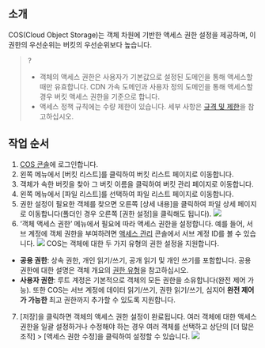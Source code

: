 ## 소개
COS(Cloud Object Storage)는 객체 차원에 기반한 액세스 권한 설정을 제공하며, 이 권한의 우선순위는 버킷의 우선순위보다 높습니다.

>?
> - 객체의 액세스 권한은 사용자가 기본값으로 설정된 도메인을 통해 액세스할 때만 유효합니다. CDN 가속 도메인과 사용자 정의 도메인을 통해 액세스할 경우 버킷 액세스 권한을 기준으로 합니다.
>- 액세스 정책 규칙에는 수량 제한이 있습니다. 세부 사항은 [규격 및 제한](https://intl.cloud.tencent.com/document/product/436/14518)을 참고하십시오.
> 

## 작업 순서

1. [COS 콘솔](https://console.cloud.tencent.com/cos5)에 로그인합니다.
2. 왼쪽 메뉴에서 [버킷 리스트]를 클릭하여 버킷 리스트 페이지로 이동합니다.
3. 객체가 속한 버킷을 찾아 그 버킷 이름을 클릭하여 버킷 관리 페이지로 이동합니다.
4. 왼쪽 메뉴에서 [파일 리스트]를 선택하여 파일 리스트 페이지로 이동합니다.
5. 권한 설정이 필요한 객체를 찾으면 오른쪽 [상세 내용]을 클릭하여 파일 상세 페이지로 이동합니다(폴더인 경우 오른쪽 [권한 설정]을 클릭해도 됩니다).
![](https://main.qcloudimg.com/raw/f2f66b873867b3645fa69ec4f9ffe646.png)
6. ‘객체 액세스 권한’ 메뉴에서 필요에 따라 액세스 권한을 설정합니다.
예를 들어, 서브 계정에 객체 권한을 부여하려면 [액세스 관리](https://console.cloud.tencent.com/cam) 콘솔에서 서브 계정 ID를 볼 수 있습니다.
![](https://main.qcloudimg.com/raw/c9565ab1d2378ce672a301843bf3b072.png)
COS는 객체에 대한 두 가지 유형의 권한 설정을 지원합니다.
 - **공용 권한**: 상속 권한, 개인 읽기/쓰기, 공개 읽기 및 개인 쓰기를 포함합니다. 공용 권한에 대한 설명은 객체 개요의 [권한 유형](https://intl.cloud.tencent.com/document/product/436/13324)을 참고하십시오.
 - **사용자 권한**: 루트 계정은 기본적으로 객체의 모든 권한을 소유합니다(완전 제어 가능). 또한 COS는 서브 계정에 데이터 읽기/쓰기, 권한 읽기/쓰기, 심지어 **완전 제어가 가능한** 최고 권한까지 추가할 수 있도록 지원합니다.
7. [저장]을 클릭하면 객체의 액세스 권한 설정이 완료됩니다.
여러 객체에 대한 액세스 권한을 일괄 설정하거나 수정해야 하는 경우 여러 객체를 선택하고 상단의 [더 많은 조작] > [액세스 권한 수정]을 클릭하여 설정할 수 있습니다.
![](https://main.qcloudimg.com/raw/a00d8522c2698c39aa4687463bcb05e4.png)
